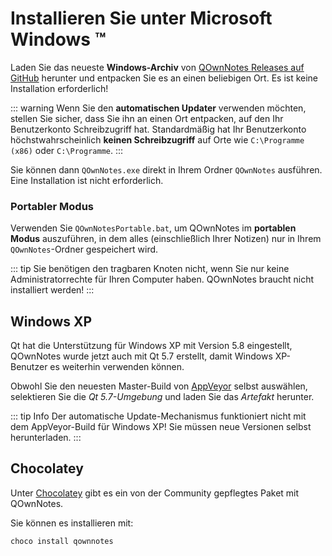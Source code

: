 # Installieren Sie unter Microsoft Windows ™

Laden Sie das neueste **Windows-Archiv** von [QOwnNotes Releases auf GitHub](https://github.com/pbek/QOwnNotes/releases) herunter und entpacken Sie es an einen beliebigen Ort. Es ist keine Installation erforderlich!

::: warning
Wenn Sie den **automatischen Updater** verwenden möchten, stellen Sie sicher, dass Sie ihn an einen Ort entpacken, auf den Ihr Benutzerkonto Schreibzugriff hat. Standardmäßig hat Ihr Benutzerkonto höchstwahrscheinlich **keinen Schreibzugriff** auf Orte wie `C:\Programme (x86)` oder `C:\Programme`.
:::

Sie können dann `QOwnNotes.exe` direkt in Ihrem Ordner `QOwnNotes` ausführen. Eine Installation ist nicht erforderlich.

### Portabler Modus

Verwenden Sie `QOwnNotesPortable.bat`, um QOwnNotes im **portablen Modus** auszuführen, in dem alles (einschließlich Ihrer Notizen) nur in Ihrem `QOwnNotes`-Ordner gespeichert wird.

::: tip
Sie benötigen den tragbaren Knoten nicht, wenn Sie nur keine Administratorrechte für Ihren Computer haben. QOwnNotes braucht nicht installiert werden!
:::

## Windows XP

Qt hat die Unterstützung für Windows XP mit Version 5.8 eingestellt, QOwnNotes wurde jetzt auch mit Qt 5.7 erstellt, damit Windows XP-Benutzer es weiterhin verwenden können.

Obwohl Sie den neuesten Master-Build von [AppVeyor](https://ci.appveyor.com/project/pbek/qownnotes/history) selbst auswählen, selektieren Sie die *Qt 5.7-Umgebung* und laden Sie das *Artefakt* herunter.

::: tip Info
Der automatische Update-Mechanismus funktioniert nicht mit dem AppVeyor-Build für Windows XP! Sie müssen neue Versionen selbst herunterladen.
:::

## Chocolatey

Unter [Chocolatey](https://chocolatey.org/packages/qownnotes/) gibt es ein von der Community gepflegtes Paket mit QOwnNotes.

Sie können es installieren mit:

```shell
choco install qownnotes
```
